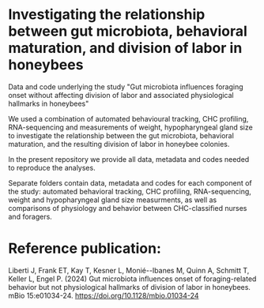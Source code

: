 # Investigating the relationship between gut microbiota, behavioral maturation, and division of labor in honeybees
Data and code underlying the study "Gut microbiota influences foraging onset without affecting division of labor and associated physiological hallmarks in honeybees"

We used a combination of automated behavioural tracking, CHC profiling, RNA-sequencing and measurements of weight, hypopharyngeal gland size to investigate the relationship between the gut microbiota, behavioral maturation, and the resulting division of labor in honeybee colonies. <br />

In the present repository we provide all data, metadata and codes needed to reproduce the analyses. 

Separate folders contain data, metadata and codes for each component of the study: automated behavioral tracking, CHC profiling, RNA-sequencing, weight and hypopharyngeal gland size measurments, as well as comparisons of physiology and behavior between CHC-classified nurses and foragers.

# Reference publication:
Liberti J, Frank ET, Kay T, Kesner L, Monié--Ibanes M, Quinn A, Schmitt T, Keller L, Engel P. (2024) Gut microbiota influences onset of foraging-related behavior but not physiological hallmarks of division of labor in honeybees. mBio 15:e01034-24. https://doi.org/10.1128/mbio.01034-24
